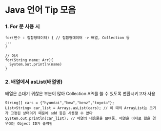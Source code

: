 # Java 언어 Tip 모음


### 1. For 문 사용 시

    for(변수 : 집합형데이터) { // 집합형데이터 -> 배열, Collection 등
    ...
    }
    
    // 예시
    for(String name: Arr){
      System.out.println(name)
    }

### 2. 배열에서 asList(배열명)

배열은 손대기 귀찮은 부분이 많아 Collection API를 쓸 수 있도록 변환시키고자 사용

    String[] cars = {"hyundai","bmw","benz","toyota"};
    List<String> car_list = Arrays.asList(cars); // 이 때의 ArrayList는 크기가 고정된 상태이기 때문에 add 등은 사용할 수 없다
    System.out.println(car_list); // 배열의 내용물을 보여줌, 배열을 이대로 했을 경우에는 Object ID가 출력됨
    
